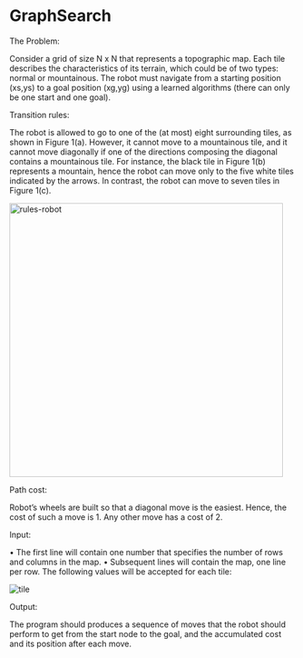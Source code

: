 # GraphSearch
The Problem: 

Consider a grid of size N x N that represents a topographic map. Each tile describes the characteristics of its terrain, which could be of two types: normal or mountainous.  The robot must navigate from a starting position (xs,ys) to a goal position (xg,yg) using a learned algorithms (there can only be one start and one goal).  

Transition rules: 

The robot is allowed to go to one of the (at most) eight surrounding tiles, as shown in Figure 1(a). However, it cannot move to a mountainous tile, and it cannot move diagonally if one of the directions composing the diagonal contains a mountainous tile. For instance, the black tile in Figure 1(b) represents a mountain, hence the robot can move only to the five white tiles indicated by the arrows. In contrast, the robot can move to seven tiles in Figure 1(c).

<img width="482" alt="rules-robot" src="https://user-images.githubusercontent.com/69590474/90357676-28f43d00-e097-11ea-86fb-30d9765231a6.png">

Path cost:

Robot’s wheels are built so that a diagonal move is the easiest. Hence, the cost of such a move is 1. Any other move has a cost of 2.

Input:

• The first line will contain one number that specifies the number of rows and columns in the map.
• Subsequent lines will contain the map, one line per row. The following values will be accepted for each tile:

![tile](https://user-images.githubusercontent.com/69590474/90357879-b768be80-e097-11ea-94f2-e99344fac421.jpg)

Output:

The program should produces a sequence of moves that the robot should perform to get from the start node to the goal, and the accumulated cost and its position after each move.

